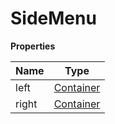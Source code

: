 <h1>SideMenu</h1>

**Properties**

| Name | Type |
| --- | --- |
| left | <a href="https://wix.github.io/react-native-navigation/v2/#/docs/Container">Container</a> | 
| right | <a href="https://wix.github.io/react-native-navigation/v2/#/docs/Container">Container</a> | 


